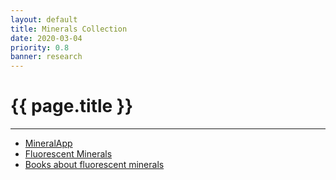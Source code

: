 ```yaml
---
layout: default
title: Minerals Collection
date: 2020-03-04
priority: 0.8
banner: research
---
```


{{ page.title }}
=====
---

 - [MineralApp](mineralapp/)
 - [Fluorescent Minerals](fluocollection/)
 - [Books about fluorescent minerals](fluobooks/)

